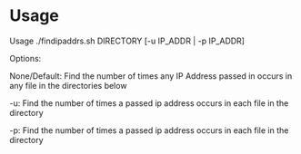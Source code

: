﻿# Usage
   Usage ./findipaddrs.sh DIRECTORY [-u IP_ADDR | -p IP_ADDR]


Options:

   None/Default: Find the number of times any IP Address passed in occurs in any file in the directories below

   -u: Find the number of times a passed ip address occurs in each file in the directory

   -p: Find the number of times a passed ip address occurs in each file in the directory
